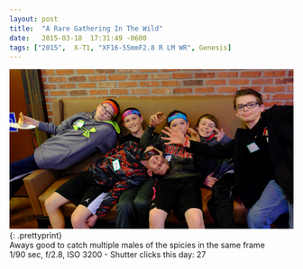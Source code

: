 ```yaml
---
layout: post
title:  "A Rare Gathering In The Wild"
date:   2015-03-18  17:31:49 -0600
tags: ["2015",  X-T1, "XF16-55mmF2.8 R LM WR", Genesis]
---
```

![:title](/images/2015/2015_0318_DSCF3360.jpg)
{: .prettyprint}  
Aways good to catch multiple males of the spicies in the same frame  
1/90 sec, f/2.8, ISO 3200 - Shutter clicks this day: 27